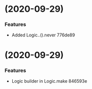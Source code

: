 # [](/compare/v0.1.2...v) (2020-09-29)


### Features

* Added Logic._._().never 776de89



#  (2020-09-29)


### Features

* Logic builder in Logic.make 846593e



